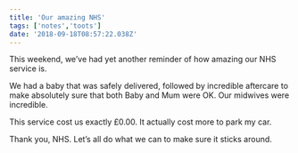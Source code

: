 ```yaml
---
title: 'Our amazing NHS'
tags: ['notes','toots']
date: '2018-09-18T08:57:22.038Z'
---
```


This weekend, we’ve had yet another reminder of how amazing our NHS service is.

We had a baby that was safely delivered, followed by incredible aftercare to make absolutely sure that both Baby and Mum were OK. Our midwives were incredible.

This service cost us exactly £0.00. It actually cost more to park my car.

Thank you, NHS. Let’s all do what we can to make sure it sticks around. 
